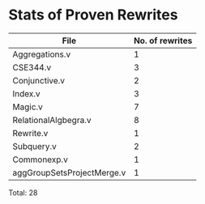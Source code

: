 Stats of Proven Rewrites
========================
| File                       |  No. of rewrites  | 
|----------------------------|-------------------|
| Aggregations.v             |   1               | 
| CSE344.v                   |   3               | 
| Conjunctive.v              |   2               | 
| Index.v                    |   3               |
| Magic.v                    |   7               |
| RelationalAlgbegra.v       |   8               |
| Rewrite.v                  |   1               |
| Subquery.v                 |   2               |
| Commonexp.v                |   1               |
| aggGroupSetsProjectMerge.v |   1               |

Total: 28